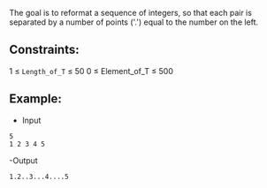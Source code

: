 The goal is to reformat a sequence of integers, so that each pair is separated by a number of points ('.') equal to the number on the left.

## Constraints:  
1 ≤ `Length_of_T` ≤ 50
0 ≤ Element_of_T ≤ 500

## Example:
- Input
```
5
1 2 3 4 5
```
-Output
```
1.2..3...4....5
```